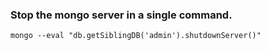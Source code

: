 ### Stop the mongo server in a single command.

`mongo --eval "db.getSiblingDB('admin').shutdownServer()"`
